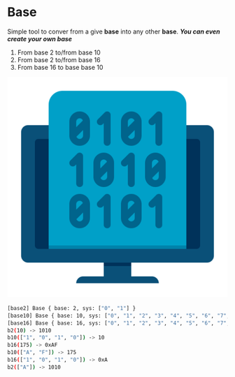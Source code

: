 # Base

Simple tool to conver from a give **base** into any other **base**. **_You can even create your own base_**

1.  From base 2 to/from base 10
2.  From base 2 to/from base 16
3.  From base 16 to base base 10

<p align="center">
    <img src="base.png" title="Base" alt="Base"/>
</p>

```bash
[base2] Base { base: 2, sys: ["0", "1"] }
[base10] Base { base: 10, sys: ["0", "1", "2", "3", "4", "5", "6", "7", "8", "9"] }
[base16] Base { base: 16, sys: ["0", "1", "2", "3", "4", "5", "6", "7", "8", "9", "A", "B", "C", "D", "E", "F"] }
b2(10) -> 1010
b10(["1", "0", "1", "0"]) -> 10
b16(175) -> 0xAF
b10(["A", "F"]) -> 175
b16(["1", "0", "1", "0"]) -> 0xA
b2(["A"]) -> 1010
```
